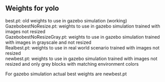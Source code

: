 ## Weights for yolo

best.pt: old weights to use in gazebo simulation (working) <br>
GazebobestNoResize.pt: weights to use in gazebo simulation trained with images not resized<br>
GazebobestNoResizeGray.pt: weights to use in gazebo simulation trained with images in grayscale and not resized <br>
Realbest.pt: weights to use in real world scenario trained with images not resized<br>
newbest.pt: weights to use in gazebo simulation trained with images not resized and only grey blocks with matching environment colors <br>

For gazebo simulation actual best weights are newbest.pt
